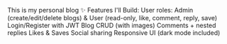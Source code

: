 This is my personal blog
✨ Features I'll Build:
     User roles: Admin (create/edit/delete blogs) & User (read-only, like, comment, reply, save)
     Login/Register with JWT
     Blog CRUD (with images)
     Comments + nested replies
     Likes & Saves
     Social sharing
     Responsive UI (dark mode included)
